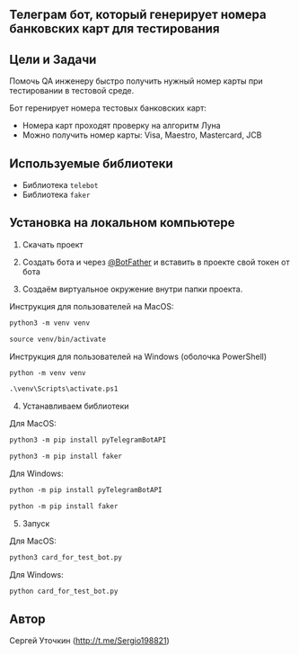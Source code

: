 <h2>Телеграм бот, который генерирует номера банковских карт для тестирования</h2>


## Цели и Задачи
Помочь QA инженеру быстро получить нужный номер карты при тестировании в тестовой среде.

Бот геренирует номера тестовых банковских карт:
* Номера карт проходят проверку на алгоритм Луна
* Можно получить номер карты: Visa, Maestro, Mastercard, JCB


## Используемые библиотеки

* Библиотека `telebot`
* Библиотека `faker`

## Установка на локальном компьютере

1. Скачать проект
   
2. Создать бота и через [@BotFather](https://t.me/BotFather) и вставить в проекте свой токен от бота

3. Создаём виртуальное окружение внутри папки проекта.

Инструкция для пользователей на MacOS:

``` markdown
python3 -m venv venv
```

``` markdown
source venv/bin/activate
```

Инструкция для пользователей на Windows (оболочка PowerShell)

``` markdown
python -m venv venv
```

``` markdown
.\venv\Scripts\activate.ps1
```


4. Устанавливаем библиотеки

Для MacOS:

``` markdown
python3 -m pip install pyTelegramBotAPI
```

``` markdown
python3 -m pip install faker
```
Для Windows:

``` markdown
python -m pip install pyTelegramBotAPI
```

``` markdown
python -m pip install faker
```


5. Запуск

Для MacOS:

``` markdown
python3 card_for_test_bot.py
```

Для Windows:

``` markdown
python card_for_test_bot.py
```

## Автор

Сергей Уточкин (http://t.me/Sergio198821)

